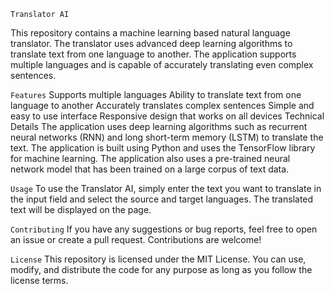 `Translator AI`

This repository contains a machine learning based natural language translator. The translator uses advanced deep learning algorithms to translate text from one language to another. The application supports multiple languages and is capable of accurately translating even complex sentences.

`Features`
Supports multiple languages
Ability to translate text from one language to another
Accurately translates complex sentences
Simple and easy to use interface
Responsive design that works on all devices
Technical Details
The application uses deep learning algorithms such as recurrent neural networks (RNN) and long short-term memory (LSTM) to translate the text. The application is built using Python and uses the TensorFlow library for machine learning. The application also uses a pre-trained neural network model that has been trained on a large corpus of text data.

`Usage`
To use the Translator AI, simply enter the text you want to translate in the input field and select the source and target languages. The translated text will be displayed on the page.

`Contributing`
If you have any suggestions or bug reports, feel free to open an issue or create a pull request. Contributions are welcome!

`License`
This repository is licensed under the MIT License. You can use, modify, and distribute the code for any purpose as long as you follow the license terms.

